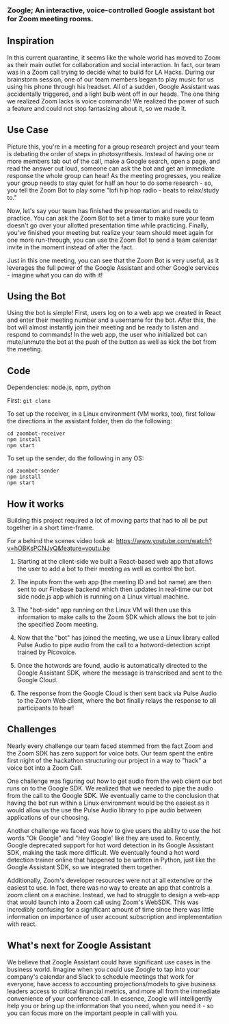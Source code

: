 ### Zoogle; An interactive, voice-controlled Google assistant bot for Zoom meeting rooms.

## Inspiration

In this current quarantine, it seems like the whole world has moved to Zoom as their main outlet for collaboration and social interaction. In fact, our team was in a Zoom call trying to decide what to build for LA Hacks. During our brainstorm session, one of our team members began to play music for us using his phone through his headset. All of a sudden, Google Assistant was accidentally triggered, and a light bulb went off in our heads. The one thing we realized Zoom lacks is voice commands! We realized the power of such a feature and could not stop fantasizing about it, so we made it.

## Use Case

Picture this, you're in a meeting for a group research project and your team is debating the order of steps in photosynthesis. Instead of having one or more members tab out of the call, make a Google search, open a page, and read the answer out loud, someone can ask the bot and get an immediate response the whole group can hear! As the meeting progresses, you realize your group needs to stay quiet for half an hour to do some research - so, you tell the Zoom Bot to play some "lofi hip hop radio - beats to relax/study to." 

Now, let's say your team has finished the presentation and needs to practice. You can ask the Zoom Bot to set a timer to make sure your team doesn't go over your allotted presentation time while practicing. Finally, you've finished your meeting but realize your team should meet again for one more run-through, you can use the Zoom Bot to send a team calendar invite in the moment instead of after the fact.

Just in this one meeting, you can see that the Zoom Bot is very useful, as it leverages the full power of the Google Assistant and other Google services - imagine what you can do with it! 

## Using the Bot

Using the bot is simple! First, users log on to a web app we created in React and enter their meeting number and a username for the bot. After this, the bot will almost instantly join their meeting and be ready to listen and respond to commands! In the web app, the user who initialized bot can mute/unmute the bot at the push of the button as well as kick the bot from the meeting.

## Code
Dependencies: node.js, npm, python

First: ```git clone```

To set up the receiver, in a Linux environment (VM works, too), first follow the directions in the assistant folder, then do the following:
```
cd zoombot-receiver
npm install
npm start
```
To set up the sender, do the following in any OS:
```
cd zoombot-sender
npm install
npm start
```

## How it works

Building this project required a lot of moving parts that had to all be put together in a short time-frame. 

For a behind the scenes video look at: https://www.youtube.com/watch?v=hOBKsPCNJyQ&feature=youtu.be

1) Starting at the client-side we built a React-based web app that allows the user to add a bot to their meeting as well as control the bot. 

2) The inputs from the web app (the meeting ID and bot name) are then sent to our Firebase backend which then updates in real-time our bot side node.js app which is running on a Linux virtual machine. 

3) The "bot-side" app running on the Linux VM will then use this information to make calls to the Zoom SDK which allows the bot to join the specified Zoom meeting. 

4) Now that the "bot" has joined the meeting, we use a Linux library called Pulse Audio to pipe audio from the call to a hotword-detection script trained by Picovoice. 

5) Once the hotwords are found, audio is automatically directed to the Google Assistant SDK, where the message is transcribed and sent to the Google Cloud. 

6) The response from the Google Cloud is then sent back via Pulse Audio to the Zoom Web client, where the bot finally relays the response to all participants to hear!

## Challenges

Nearly every challenge our team faced stemmed from the fact Zoom and the Zoom SDK has zero support for voice bots. Our team spent the entire first night of the hackathon structuring our project in a way to "hack" a voice bot into a Zoom Call. 

One challenge was figuring out how to get audio from the web client our bot runs on to the Google SDK. We realized that we needed to pipe the audio from the call to the Google SDK. We eventually came to the conclusion that having the bot run within a Linux environment would be the easiest as it would allow us the use the Pulse Audio library to pipe audio between applications of our choosing. 

Another challenge we faced was how to give users the ability to use the hot words "Ok Google" and "Hey Google' like they are used to. Recently, Google deprecated support for hot word detection in its Google Assistant SDK, making the task more difficult. We eventually found a hot word detection trainer online that happened to be written in Python, just like the Google Assistant SDK, so we integrated them together.

Additionally, Zoom's developer resources were not at all extensive or the easiest to use. In fact, there was no way to create an app that controls a zoom client on a machine. Instead, we had to struggle to design a web-app that would launch into a Zoom call using Zoom's WebSDK. This was incredibly confusing for a significant amount of time since there was little information on importance of user account subscription and implementation with react. 

## What's next for Zoogle Assistant

We believe that Zoogle Assistant could have significant use cases in the business world. Imagine when you could use Zoogle to tap into your company's calendar and Slack to schedule meetings that work for everyone, have access to accounting projections/models to give business leaders access to critical financial metrics, and more all from the immediate convenience of your conference call. In essence, Zoogle will intelligently help you or bring up the information that you need, when you need it - so you can focus more on the important people in call with you.
